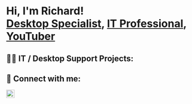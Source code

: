 <h1>Hi, I'm Richard! <br/><a href="https://github.com/joshmadakor1">Desktop Specialist</a>, <a href="https://www.linkedin.com/in/joshmadakor/">IT Professional</a>, <a href="https://www.youtube.com/@ParlourBytes">YouTuber</a></h1>

<h2>👨‍💻 IT / Desktop Support Projects:</h2>


<h2> 🤳 Connect with me:</h2>


[<img align="left" alt="Richard Vangine | LinkedIn" width="22px" src="https://cdn.jsdelivr.net/npm/simple-icons@v3/icons/linkedin.svg" />][linkedin]

[linkedin]: https://www.linkedin.com/in/richardv4126/
